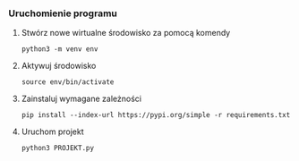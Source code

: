 ### Uruchomienie programu
1. Stwórz nowe wirtualne środowisko za pomocą komendy
   
    `python3 -m venv env`
2. Aktywuj środowisko
    
    `source env/bin/activate`
3. Zainstaluj wymagane zależności
   
    `pip install --index-url https://pypi.org/simple -r requirements.txt`
4. Uruchom projekt
    
    `python3 PROJEKT.py`
